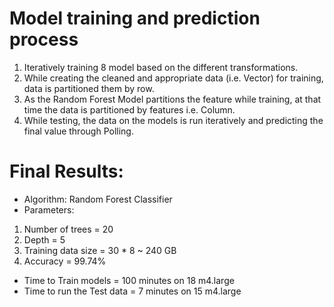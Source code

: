 # Model training and prediction process
1. Iteratively training 8 model based on the different transformations.  
2. While creating the cleaned and appropriate data (i.e. Vector) for training, data is partitioned them by row.  
3. As the Random Forest Model partitions the feature while training, at that time the data is partitioned by features i.e. Column.  
4. While testing, the data on the models is run iteratively and predicting the final value through Polling.  

# Final Results:  
- Algorithm: Random Forest Classifier  
- Parameters:  
1. Number of trees = 20  
2. Depth = 5  
3. Training data size = 30 * 8 ~ 240 GB  
4. Accuracy = 99.74%  
- Time to Train models = 100 minutes on 18 m4.large  
- Time to run the Test data = 7 minutes on 15 m4.large  
